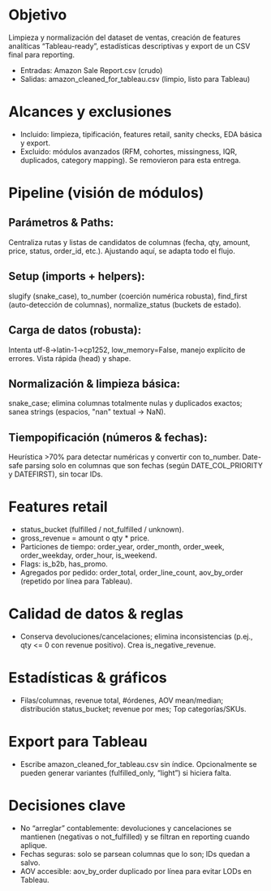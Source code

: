 # Objetivo
Limpieza y normalización del dataset de ventas, creación de features analíticas “Tableau-ready”, estadísticas descriptivas y export de un CSV final para reporting.

- Entradas: Amazon Sale Report.csv (crudo)
- Salidas: amazon_cleaned_for_tableau.csv (limpio, listo para Tableau)

# Alcances y exclusiones

- Incluido: limpieza, tipificación, features retail, sanity checks, EDA básica y export.
- Excluido: módulos avanzados (RFM, cohortes, missingness, IQR, duplicados, category mapping). Se removieron para esta entrega.

# Pipeline (visión de módulos)

## Parámetros & Paths: 
Centraliza rutas y listas de candidatos de columnas (fecha, qty, amount, price, status, order_id, etc.). Ajustando aquí, se adapta todo el flujo.

## Setup (imports + helpers): 
slugify (snake_case), to_number (coerción numérica robusta), find_first (auto-detección de columnas), normalize_status (buckets de estado).

## Carga de datos (robusta): 
Intenta utf-8→latin-1→cp1252, low_memory=False, manejo explícito de errores. Vista rápida (head) y shape.

## Normalización & limpieza básica: 
snake_case; elimina columnas totalmente nulas y duplicados exactos; sanea strings (espacios, "nan" textual → NaN).

## Tiempopificación (números & fechas): 
Heurística >70% para detectar numéricas y convertir con to_number. Date-safe parsing solo en columnas que son fechas (según DATE_COL_PRIORITY y DATEFIRST), sin tocar IDs.

# Features retail

- status_bucket (fulfilled / not_fulfilled / unknown).
- gross_revenue = amount o qty * price.
- Particiones de tiempo: order_year, order_month, order_week, order_weekday, order_hour, is_weekend.
- Flags: is_b2b, has_promo.
- Agregados por pedido: order_total, order_line_count, aov_by_order (repetido por línea para Tableau).

# Calidad de datos & reglas

- Conserva devoluciones/cancelaciones; elimina inconsistencias (p.ej., qty <= 0 con revenue positivo). Crea is_negative_revenue.

# Estadísticas & gráficos

- Filas/columnas, revenue total, #órdenes, AOV mean/median; distribución status_bucket; revenue por mes; Top categorías/SKUs.

# Export para Tableau

- Escribe amazon_cleaned_for_tableau.csv sin índice. Opcionalmente se pueden generar variantes (fulfilled_only, “light”) si hiciera falta.

# Decisiones clave

- No “arreglar” contablemente: devoluciones y cancelaciones se mantienen (negativas o not_fulfilled) y se filtran en reporting cuando aplique.
- Fechas seguras: solo se parsean columnas que lo son; IDs quedan a salvo.
- AOV accesible: aov_by_order duplicado por línea para evitar LODs en Tableau.
